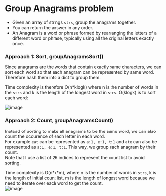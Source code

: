 # Group Anagrams problem
* Given an array of strings `strs`, group the anagrams together. 
* You can return the answer in any order.
* An Anagram is a word or phrase formed by rearranging the letters of a different word or phrase, typically using all the original letters exactly once.

### Approach 1: Sort, groupAnagramsSort()

Since anagrams are the words that contain exactly same characters, we can sort each word so that each anagram can be represented by same word. Therefore hash them into a dict to group them.

Time complexity is therefore O(n\*klogk) where n is the number of words in the `strs` and k is the length of the longest word in `strs`. O(klogk) is to sort each word:

![image](https://user-images.githubusercontent.com/25105806/125178757-848e5400-e19c-11eb-8ec3-bc0ab3677b82.png)


### Approach 2: Count, groupAnagramsCount()

Instead of sorting to make all anagrams to be the same word, we can also count the occurence of each letter in each word.\
For example `eat` can be represented as `a:1, e:1, t:1` and `ate` can also be represented as `a:1, e:1, t:1`. This way, we group each anagram by their count.\
Note that I use a list of 26 indices to represent the count list to avoid sorting.

Time complexity is O(n\*k\*m), where n is the number of words in `strs`, k is the length of initial count list, m is the length of longest word because we need to iterate over each word to get the count.\
![image](https://user-images.githubusercontent.com/25105806/125178844-4e9d9f80-e19d-11eb-9788-e856374d8195.png)

